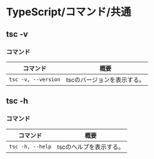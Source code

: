 # TypeScript/コマンド/共通

## tsc -v

### コマンド

| コマンド            | 概要                        |
| ------------------- | --------------------------- |
| `tsc -v, --version` | tscのバージョンを表示する。 |

## tsc -h

### コマンド

| コマンド         | 概要                    |
| ---------------- | ----------------------- |
| `tsc -h, --help` | tscのヘルプを表示する。 |
